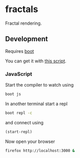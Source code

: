 # fractals

Fractal rendering.

## Development ##

Requires [boot](https://github.com/boot-clj/boot)

You can get it with [this script](https://github.com/craigy/env/blob/master/boot-clj.sh).

### JavaScript

Start the compiler to watch using

```bash
boot js
```

In another terminal start a repl

```bash
boot repl -c
```

and connect using

```clojure
(start-repl)
```

Now open your browser


```bash
firefox http://localhost:3000 &
```

